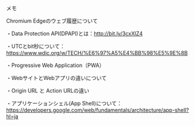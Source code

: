 メモ

Chromium Edgeのウェブ履歴について  

・Data Protection API(DPAPI)とは：http://bit.ly/3cxXlZ4  

・UTCとbit秒について：https://www.wdic.org/w/TECH/%E6%97%A5%E4%BB%98%E5%9E%8B

・Progressive Web Application（PWA）

・WebサイトとWebアプリの違いについて  

・Origin URL と Action URLの違い

・アプリケーションシェル(App Shell)について：https://developers.google.com/web/fundamentals/architecture/app-shell?hl=ja  







